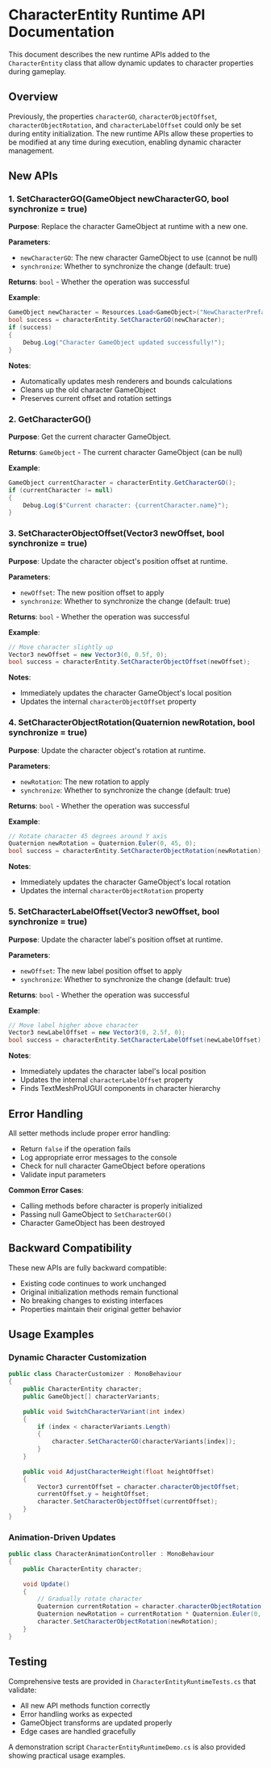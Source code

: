 # CharacterEntity Runtime API Documentation

This document describes the new runtime APIs added to the `CharacterEntity` class that allow dynamic updates to character properties during gameplay.

## Overview

Previously, the properties `characterGO`, `characterObjectOffset`, `characterObjectRotation`, and `characterLabelOffset` could only be set during entity initialization. The new runtime APIs allow these properties to be modified at any time during execution, enabling dynamic character management.

## New APIs

### 1. SetCharacterGO(GameObject newCharacterGO, bool synchronize = true)

**Purpose**: Replace the character GameObject at runtime with a new one.

**Parameters**:
- `newCharacterGO`: The new character GameObject to use (cannot be null)
- `synchronize`: Whether to synchronize the change (default: true)

**Returns**: `bool` - Whether the operation was successful

**Example**:
```csharp
GameObject newCharacter = Resources.Load<GameObject>("NewCharacterPrefab");
bool success = characterEntity.SetCharacterGO(newCharacter);
if (success)
{
    Debug.Log("Character GameObject updated successfully!");
}
```

**Notes**:
- Automatically updates mesh renderers and bounds calculations
- Cleans up the old character GameObject
- Preserves current offset and rotation settings

### 2. GetCharacterGO()

**Purpose**: Get the current character GameObject.

**Returns**: `GameObject` - The current character GameObject (can be null)

**Example**:
```csharp
GameObject currentCharacter = characterEntity.GetCharacterGO();
if (currentCharacter != null)
{
    Debug.Log($"Current character: {currentCharacter.name}");
}
```

### 3. SetCharacterObjectOffset(Vector3 newOffset, bool synchronize = true)

**Purpose**: Update the character object's position offset at runtime.

**Parameters**:
- `newOffset`: The new position offset to apply
- `synchronize`: Whether to synchronize the change (default: true)

**Returns**: `bool` - Whether the operation was successful

**Example**:
```csharp
// Move character slightly up
Vector3 newOffset = new Vector3(0, 0.5f, 0);
bool success = characterEntity.SetCharacterObjectOffset(newOffset);
```

**Notes**:
- Immediately updates the character GameObject's local position
- Updates the internal `characterObjectOffset` property

### 4. SetCharacterObjectRotation(Quaternion newRotation, bool synchronize = true)

**Purpose**: Update the character object's rotation at runtime.

**Parameters**:
- `newRotation`: The new rotation to apply
- `synchronize`: Whether to synchronize the change (default: true)

**Returns**: `bool` - Whether the operation was successful

**Example**:
```csharp
// Rotate character 45 degrees around Y axis
Quaternion newRotation = Quaternion.Euler(0, 45, 0);
bool success = characterEntity.SetCharacterObjectRotation(newRotation);
```

**Notes**:
- Immediately updates the character GameObject's local rotation
- Updates the internal `characterObjectRotation` property

### 5. SetCharacterLabelOffset(Vector3 newOffset, bool synchronize = true)

**Purpose**: Update the character label's position offset at runtime.

**Parameters**:
- `newOffset`: The new label position offset to apply
- `synchronize`: Whether to synchronize the change (default: true)

**Returns**: `bool` - Whether the operation was successful

**Example**:
```csharp
// Move label higher above character
Vector3 newLabelOffset = new Vector3(0, 2.5f, 0);
bool success = characterEntity.SetCharacterLabelOffset(newLabelOffset);
```

**Notes**:
- Immediately updates the character label's local position
- Updates the internal `characterLabelOffset` property
- Finds TextMeshProUGUI components in character hierarchy

## Error Handling

All setter methods include proper error handling:

- Return `false` if the operation fails
- Log appropriate error messages to the console
- Check for null character GameObject before operations
- Validate input parameters

**Common Error Cases**:
- Calling methods before character is properly initialized
- Passing null GameObject to `SetCharacterGO()`
- Character GameObject has been destroyed

## Backward Compatibility

These new APIs are fully backward compatible:

- Existing code continues to work unchanged
- Original initialization methods remain functional
- No breaking changes to existing interfaces
- Properties maintain their original getter behavior

## Usage Examples

### Dynamic Character Customization
```csharp
public class CharacterCustomizer : MonoBehaviour
{
    public CharacterEntity character;
    public GameObject[] characterVariants;
    
    public void SwitchCharacterVariant(int index)
    {
        if (index < characterVariants.Length)
        {
            character.SetCharacterGO(characterVariants[index]);
        }
    }
    
    public void AdjustCharacterHeight(float heightOffset)
    {
        Vector3 currentOffset = character.characterObjectOffset;
        currentOffset.y = heightOffset;
        character.SetCharacterObjectOffset(currentOffset);
    }
}
```

### Animation-Driven Updates
```csharp
public class CharacterAnimationController : MonoBehaviour
{
    public CharacterEntity character;
    
    void Update()
    {
        // Gradually rotate character
        Quaternion currentRotation = character.characterObjectRotation;
        Quaternion newRotation = currentRotation * Quaternion.Euler(0, Time.deltaTime * 90, 0);
        character.SetCharacterObjectRotation(newRotation);
    }
}
```

## Testing

Comprehensive tests are provided in `CharacterEntityRuntimeTests.cs` that validate:

- All new API methods function correctly
- Error handling works as expected
- GameObject transforms are updated properly
- Edge cases are handled gracefully

A demonstration script `CharacterEntityRuntimeDemo.cs` is also provided showing practical usage examples.